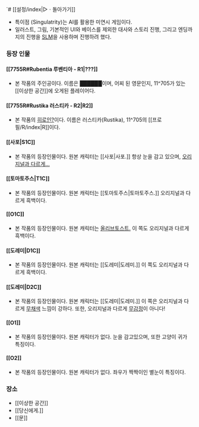 `# [[설정/index|▷ㆍ돌아가기]]
- 특이점 (Singulatrity)는 AI를 활용한 미연시 게임이다.
- 일러스트, 그림, 기본적인 UI와 베이스를 제외한 대사와 스토리 진행, 그리고 엔딩까지의 진행을 [SLM](https://namu.wiki/w/%EC%96%B8%EC%96%B4%20%EB%AA%A8%EB%8D%B8)을 사용하며 진행하려 했다.

### 등장 인물
#### [[7755R#Rubentia 루벤티아 - R1|???]]
- 본 작품의 주인공이다. 이름은 [██████](https://namu.wiki/w/%EB%AF%B8%EC%A0%95#s-1)이며, 어찌 된 영문인지, 11^705가 있는 [[이상한 공간]]에 오게된 플레이어다. 
#### [[7755R#Rustika 러스티카 - R2|R2]]
- 본 작품의 [히로인?](https://namu.wiki/w/%EC%84%9C%EB%B8%8C%20%EC%A3%BC%EC%9D%B8%EA%B3%B5)이다. 이름은 러스티카(Rustika), 11^705의 [[프로필/R/index|R]]이다.
#### [[사포|S1C]]
- 본 작품의 등장인물이다. 원본 캐릭터는 [[사포|사포.]] 항상 눈을 감고 있으며, [오리지널과 다르게...](https://namu.wiki/w/%EC%96%B4%EB%A6%B0%EC%9D%B4)
#### [[토마토주스|T1C]]
- 본 작품의 등장인물이다. 원본 캐릭터는 [[토마토주스|토마토주스.]] 오리지널과 다르게 흑백이다. 
#### [[O1C]]
- 본 작품의 등장인물이다. 원본 캐릭터는 [올리브토스트.](https://github.com/choshinyoung/OliveToast) 이 쪽도 오리지널과 다르게 흑백이다.
#### [[도레미|D1C]]
- 본 작품의 등장인물이다. 원본 캐릭터는 [[도레미|도레미.]] 이 쪽도 오리지널과 다르게 흑백이다. 
#### [[도레미|D2C]]
- 본 작품의 등장인물이다. 원본 캐릭터는 [[도레미|도레미.]] 이 쪽은 오리지널과 다르게 [무채색](https://namu.wiki/w/%EB%AC%B4%EC%B1%84%EC%83%89) 느낌이 강하다. 또한, 오리지널과 다르게 [무감정](https://namu.wiki/w/%EB%AC%B4%EA%B0%90%EC%A0%95)이 아니다!
#### [[O1]]
- 본 작품의 등장인물이다. 원본 캐릭터가 없다. 눈을 감고있으며, 또한 고양이 귀가 특징이다.
#### [[O2]]
- 본 작품의 등장인물이다. 원본 캐릭터가 없다. 좌우가 짝짝이인 별눈이 특징이다.

### 장소
- [[이상한 공간]]
- [[당신에게.]]
- [[문]]